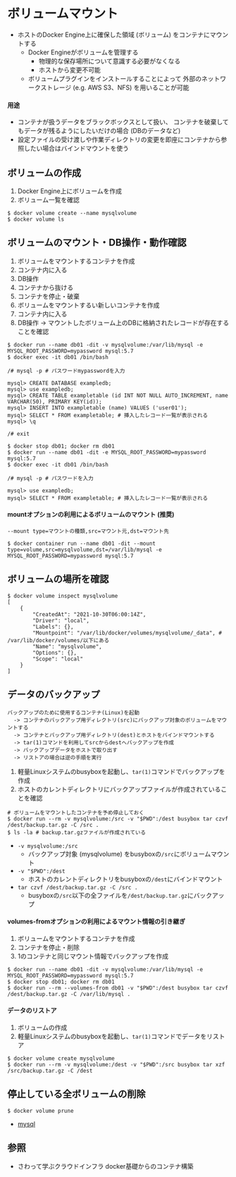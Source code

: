 # ボリュームマウント
- ホストのDocker Engine上に確保した領域 (ボリューム) をコンテナにマウントする
  - Docker Engineがボリュームを管理する
    - 物理的な保存場所について意識する必要がなくなる
    - ホストから変更不可能
  - ボリュームプラグインをインストールすることによって
    外部のネットワークストレージ (e.g. AWS S3、NFS) を用いることが可能

#### 用途
- コンテナが扱うデータをブラックボックスとして扱い、
  コンテナを破棄してもデータが残るようにしたいだけの場合 (DBのデータなど)
- 設定ファイルの受け渡しや作業ディレクトリの変更を即座にコンテナから参照したい場合はバインドマウントを使う

## ボリュームの作成
1. Docker Engine上にボリュームを作成
2. ボリューム一覧を確認

```
$ docker volume create --name mysqlvolume
$ docker volume ls
```

## ボリュームのマウント・DB操作・動作確認
1. ボリュームをマウントするコンテナを作成
2. コンテナ内に入る
3. DB操作
4. コンテナから抜ける
5. コンテナを停止・破棄
6. ボリュームをマウントするい新しいコンテナを作成
7. コンテナ内に入る
8. DB操作 -> マウントしたボリューム上のDBに格納されたレコードが存在することを確認

```
$ docker run --name db01 -dit -v mysqlvolume:/var/lib/mysql -e MYSQL_ROOT_PASSWORD=mypassword mysql:5.7
$ docker exec -it db01 /bin/bash

/# mysql -p # パスワードmypasswordを入力

mysql> CREATE DATABASE exampledb;
mysql> use exampledb;
mysql> CREATE TABLE exampletable (id INT NOT NULL AUTO_INCREMENT, name VARCHAR(50), PRIMARY KEY(id));
mysql> INSERT INTO exampletable (name) VALUES ('user01');
mysql> SELECT * FROM exampletable; # 挿入したレコード一覧が表示される
mysql> \q

/# exit

$ docker stop db01; docker rm db01
$ docker run --name db01 -dit -e MYSQL_ROOT_PASSWORD=mypassword mysql:5.7
$ docker exec -it db01 /bin/bash

/# mysql -p # パスワードを入力

mysql> use exampledb;
mysql> SELECT * FROM exampletable; # 挿入したレコード一覧が表示される
```

#### mountオプションの利用によるボリュームのマウント (推奨)
```
--mount type=マウントの種類,src=マウント元,dst=マウント先
```

```
$ docker container run --name db01 -dit --mount type=volume,src=mysqlvolume,dst=/var/lib/mysql -e MYSQL_ROOT_PASSWORD=mypassword mysql:5.7
```

## ボリュームの場所を確認
```
$ docker volume inspect mysqlvolume
[
    {
        "CreatedAt": "2021-10-30T06:00:14Z",
        "Driver": "local",
        "Labels": {},
        "Mountpoint": "/var/lib/docker/volumes/mysqlvolume/_data", # /var/lib/docker/volumes/以下にある
        "Name": "mysqlvolume",
        "Options": {},
        "Scope": "local"
    }
]
```

## データのバックアップ

```
バックアップのために使用するコンテナ(Linux)を起動
  -> コンテナのバックアップ用ディレクトリ(src)にバックアップ対象のボリュームをマウントする
  -> コンテナとバックアップ用ディレクトリ(dest)とホストをバインドマウントする
  -> tar(1)コマンドを利用してsrcからdestへバックアップを作成
  -> バックアップデータをホストで取り出す
  -> リストアの場合は逆の手順を実行
```

1. 軽量Linuxシステムのbusyboxを起動し、`tar(1)`コマンドでバックアップを作成
2. ホストのカレントディレクトリにバックアップファイルが作成されていることを確認

```
# ボリュームをマウントしたコンテナを予め停止しておく
$ docker run --rm -v mysqlvolume:/src -v "$PWD":/dest busybox tar czvf /dest/backup.tar.gz -C /src .
$ ls -la # backup.tar.gzファイルが作成されている
```

- `-v mysqlvolume:/src`
  - バックアップ対象 (mysqlvolume) をbusyboxの`/src`にボリュームマウント
- `-v "$PWD":/dest`
  - ホストのカレントディレクトリをbusyboxの`/dest`にバインドマウント
- `tar czvf /dest/backup.tar.gz -C /src .`
  - busyboxの`/src`以下の全ファイルを`/dest/backup.tar.gz`にバックアップ

#### volumes-fromオプションの利用によるマウント情報の引き継ぎ
1. ボリュームをマウントするコンテナを作成
2. コンテナを停止・削除
3. 1のコンテナと同じマウント情報でバックアップを作成
```
$ docker run --name db01 -dit -v mysqlvolume:/var/lib/mysql -e MYSQL_ROOT_PASSWORD=mypassword mysql:5.7
$ docker stop db01; docker rm db01
$ docker run --rm --volumes-from db01 -v "$PWD":/dest busybox tar czvf /dest/backup.tar.gz -C /var/lib/mysql .
```

#### データのリストア
1. ボリュームの作成
2. 軽量Linuxシステムのbusyboxを起動し、`tar(1)`コマンドでデータをリストア

```
$ docker volume create mysqlvolume
$ docker run --rm -v mysqlvolume:/dest -v "$PWD":/src busybox tar xzf /src/backup.tar.gz -C /dest
```

## 停止している全ボリュームの削除

```
$ docker volume prune
```

- [mysql](https://hub.docker.com/_/mysql)

## 参照
- さわって学ぶクラウドインフラ docker基礎からのコンテナ構築
